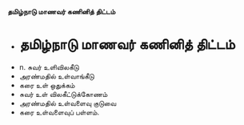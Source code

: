 **தமிழ்நாடு மாணவர் கணினித் திட்டம்**
- # தமிழ்நாடு மாணவர் கணினித் திட்டம்
- n. சுவர் உளிவிலகீடு
- அரண்மதில் உள்வாங்கீடு
- கரை உள் ஒதுக்கம்
- சுவர் உள் விலகீட்டுக்கோணம்
- அரண்மதில் உள்வளைவு குடுவை
- கரை உள்வளைவுப் பள்ளம்.

